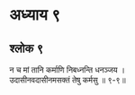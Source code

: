 # अध्याय ९

## श्लोक ९

न च मां तानि कर्माणि निबध्नन्ति धनञ्जय ।<br>उदासीनवदासीनमसक्तं तेषु कर्मसु ॥ ९-९॥<br><br>

